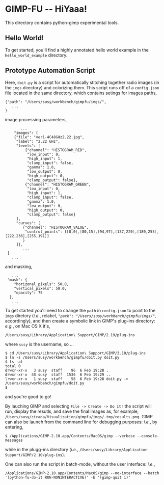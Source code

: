 # GIMP-FU -- HiYaaa!

This directory contains python-gimp experimental tools.

## Hello World!

To get started, you'll find a highly annotated hello world example in the `hello_world_example` directory.

## Prototype Automation Script

Here, `doit.py` is a script for automatically stitching together radio images (in the `imgs` directory) and colorizing them. This script runs off of a `config.json` file located in the same directory, which contains setings for images paths,
```
{"path": "/Users/susy/workbench/gimpfu/imgs/",
   ...
}
```
image processing parameters,
```
       ...
    "images": [
    {"file": "ver1-4C48GHz2.22.jpg",
     "label": "2.22 GHz",
     "levels": [
         {"channel": "HISTOGRAM_RED",
          "low_input": 0,
          "high_input": 1,
          "clamp_input": false,
          "gamma": 1.0,
          "low_output": 0,
          "high_output": 0,
          "clamp_output": false},
         {"channel": "HISTOGRAM_GREEN",
          "low_input": 0,
          "high_input": 1,
          "clamp_input": false,
          "gamma": 1.0,
          "low_output": 0,
          "high_output": 0,
          "clamp_output": false}
     ],
     "curves": [
        {"channel": "HISTOGRAM_VALUE",
         "control_points": [[0,0],[80,15],[94,97],[137,220],[180,255],[222,236],[255,191]]
        }
     ]},
        ...
 ]
   ...
```
and masking,
```
   ...
 "mask": {
    "horizonal_pixels": 50.0,
    "vertical_pixels": 50.0,
    "opacity": 75
  },
   ...
```
To get started you'll need to change the `path` in `config.json` to point to the `imgs` diretory (*i.e.*, relabel, *`"path": "/Users/susy/workbench/gimpfu/imgs/",`* accordingly), and then create a symbolic link in GIMP's plug-ins directory: *e.g.*, on Mac OS X it's,
```
/Users/susy/Library/Application\ Support/GIMP/2.10/plug-ins
```
where `susy` is the username, so ...
```
$ cd /Users/susy/Library/Application\ Support/GIMP/2.10/plug-ins
$ ln -s /Users/susy/workbench/gimpfu/doit.py doit.py
$ ls -al
total 0
drwxr-xr-x   3 susy  staff    96  6 Feb 19:28 .
drwxr-xr-x  48 susy  staff  1536  6 Feb 19:29 ..
lrwxr-xr-x   1 susy  staff    58  6 Feb 19:28 doit.py -> /Users/susy/workbench/gimpfu/doit.py
$
```
and you're good to go!

By lauching GIMP and selecting `File -> Create -> Do it!` the script will run, display the resutls, and save the final images as, for example, `/Users/susy/cirada/Visualization/gimpfu/imgs/.tmp/results.png`. GIMP can also be launch from the command line for debugging purposes: *i.e.*, by entering,
```
$ /Applications/GIMP-2.10.app/Contents/MacOS/gimp --verbose --console-messages
```
while in the plugg-ins directory (*i.e.*, `/Users/susy/Library/Application Support/GIMP/2.10/plug-ins`).

One can also run the script in batch-mode, without the user interface: *i.e.*,
```
/Applications/GIMP-2.10.app/Contents/MacOS/gimp --no-interface --batch '(python-fu-do-it RUN-NONINTERACTIVE)' -b '(gimp-quit 1)'
```


